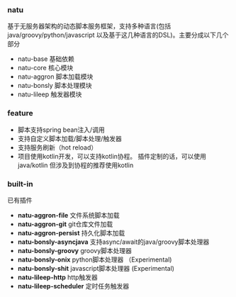 ### natu
基于无服务器架构的动态脚本服务框架，支持多种语言(包括java/groovy/python/javascript 以及基于这几种语言的DSL)。主要分成以下几个部分
* natu-base 基础依赖
* natu-core 核心模块
* natu-aggron 脚本加载模块
* natu-bonsly 脚本处理模块
* natu-lileep 触发器模块

### feature
* 脚本支持spring bean注入/调用
* 支持自定义脚本加载/脚本处理/触发器
* 支持服务刷新（hot reload）
* 项目使用kotlin开发，可以支持kotlin协程。 插件定制的话，可以使用java/kotlin 但涉及到协程的推荐使用kotlin

### built-in
已有插件
* __natu-aggron-file__ 文件系统脚本加载 
* __natu-aggron-git__   git仓库文件加载
* __natu-aggron-persist__ 持久化脚本加载
* __natu-bonsly-asyncjava__ 支持async/await的java/groovy脚本处理器
* __natu-bonsly-groovy__ groovy脚本处理器
* __natu-bonsly-onix__ python脚本处理器  （Experimental)
* __natu-bonsly-shit__ javascript脚本处理器 (Experimental)
* __natu-lileep-http__ http触发器
* __natu-lileep-scheduler__ 定时任务触发器